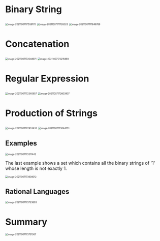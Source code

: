 # Binary String

<img src="D:\dev\AllNote\.mdnote\assets\image-20211007171559170.png" alt="image-20211007171559170" style="zoom:50%;" />

<img src="D:\dev\AllNote\.mdnote\assets\image-20211007171726323.png" alt="image-20211007171726323" style="zoom:50%;" />

<img src="D:\dev\AllNote\.mdnote\assets\image-20211007171849769.png" alt="image-20211007171849769" style="zoom:50%;" />

# Concatenation

<img src="D:\dev\AllNote\.mdnote\assets\image-20211007172048971.png" alt="image-20211007172048971" style="zoom:50%;" />

<img src="D:\dev\AllNote\.mdnote\assets\image-20211007172215869.png" alt="image-20211007172215869" style="zoom:50%;" />

# Regular Expression

<img src="D:\dev\AllNote\.mdnote\assets\image-20211007172340857.png" alt="image-20211007172340857" style="zoom:50%;" />

<img src="D:\dev\AllNote\.mdnote\assets\image-20211007172603907.png" alt="image-20211007172603907" style="zoom:50%;" />

# Production of Strings

<img src="D:\dev\AllNote\.mdnote\assets\image-20211007172933432.png" alt="image-20211007172933432" style="zoom:50%;" />

<img src="D:\dev\AllNote\.mdnote\assets\image-20211007173044751.png" alt="image-20211007173044751" style="zoom:50%;" />

## Examples

<img src="D:\dev\AllNote\.mdnote\assets\image-20211007173311442.png" alt="image-20211007173311442" style="zoom:50%;" />

The last example shows a set which contains all the binary strings of '1' whose length is not exactly 1.

<img src="D:\dev\AllNote\.mdnote\assets\image-20211007173608012.png" alt="image-20211007173608012" style="zoom:50%;" />

## Rational Languages

<img src="D:\dev\AllNote\.mdnote\assets\image-20211007173723603.png" alt="image-20211007173723603" style="zoom:50%;" />

# Summary

<img src="D:\dev\AllNote\.mdnote\assets\image-20211007173751367.png" alt="image-20211007173751367" style="zoom:50%;" />